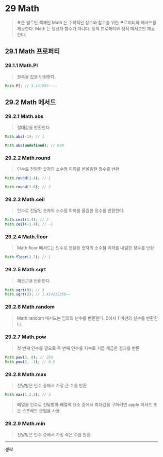# 29 Math

> 표준 빌트인 객체인 Math 는 수학적인 상수와 함수를 위한 프로퍼티와 메서드를 제공한다.
> Math 는 생성자 함수가 아니다. 정퍽 프로퍼티와 정적 메서드만 제공한다.

## 29.1 Math 프로퍼티

### 29.1.1 Math.PI

> 원주율 값을 반환한다.

```javascript
Math.PI; // 3.141592~~~~
```

## 29.2 Math 메서드

### 29.2.1 Math.abs

> 절대값을 반환한다.

```javascript
Math.abs(-1); // 1

Math.abs(undefined); // NaN
```

### 29.2.2 Math.round

> 인수로 전달한 숫자의 소수점 이하를 반올림한 정수를 반환

```javascript
Math.round(1.4); // 1

Math.round(1.6); // 2
```

### 29.2.3 Math.ceil

> 인수로 전달된 숫자의 소수점 이하를 올림한 정수를 반환한다.

```javascript
Math.ceil(1.4); // 2
Math.ceil(-1.4); // -1
```

### 29.2.4 Math.floor

> Math.floor 메서드는 인수로 전달된 숫자의 소수점 이하를 내림한 정수를 반환

```javascript
Math.floor(1.7); // 1
```

### 29.2.5 Math.sqrt

> 제곱근을 반환한다.

```javascript
Math.sqrt(9); // 3
Math.sqrt(2); // 1.414212356~~
```

### 29.2.6 Math.random

> Math.random 메서드는 임의의 난수를 반환한다. 0에서 1 미만의 실수를 반환한다.


### 29.2.7 Math.pow

> 첫 번쨰 인수를 밑으로 두 번째 인수를 지수로 거듭 제곱한 결과를 반환

```javascript
Math.pow(2, 8); // 256
Math.pow(2, -1); // 0.5
```

### 29.2.8 Math.max

> 전달받은 인수 중에서 가장 큰 수를 반환

```javascript
Math.max(1,2,3); // 3
```

> 배열을 인수로 전달받아 배열의 요소 중에서 최대값을 구하려면 apply 메서드 또는 스프레드 문법을 사용

### 29.2.9 Math.min

> 전달받은 인수 중에서 가장 작은 수를 반환

---

생략
